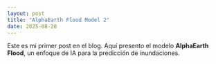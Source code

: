 ```yaml
---
layout: post
title: "AlphaEarth Flood Model 2"
date: 2025-08-28
---
```


Este es mi primer post en el blog. Aquí presento el modelo **AlphaEarth Flood**, 
un enfoque de IA para la predicción de inundaciones.
